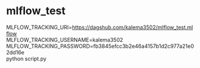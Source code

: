 # mlflow_test
MLFLOW_TRACKING_URI=https://dagshub.com/kalema3502/mlflow_test.mlflow \
MLFLOW_TRACKING_USERNAME=kalema3502 \
MLFLOW_TRACKING_PASSWORD=fb3845efcc3b2e46a4157b1d2c977a21e02dd16e \
python script.py

